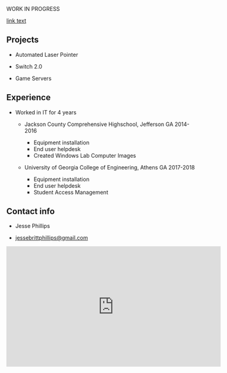 WORK IN PROGRESS

<a href="/Calendar">link text</a>

## Projects
- Automated Laser Pointer

- Switch 2.0

- Game Servers



## Experience
- Worked in IT for 4 years
  - Jackson County Comprehensive Highschool, Jefferson GA 2014-2016 
    - Equipment installation
    - End user helpdesk
    - Created Windows Lab Computer Images
  
  - University of Georgia College of Engineering, Athens GA 2017-2018
    - Equipment installation
    - End user helpdesk
    - Student Access Management



## Contact info
* Jesse Phillips

- jessebrittphillips@gmail.com




<iframe width="560" height="315" src="https://www.youtube.com/embed/dQw4w9WgXcQ" frameborder="0" allow="autoplay; encrypted-media" allowfullscreen></iframe>

